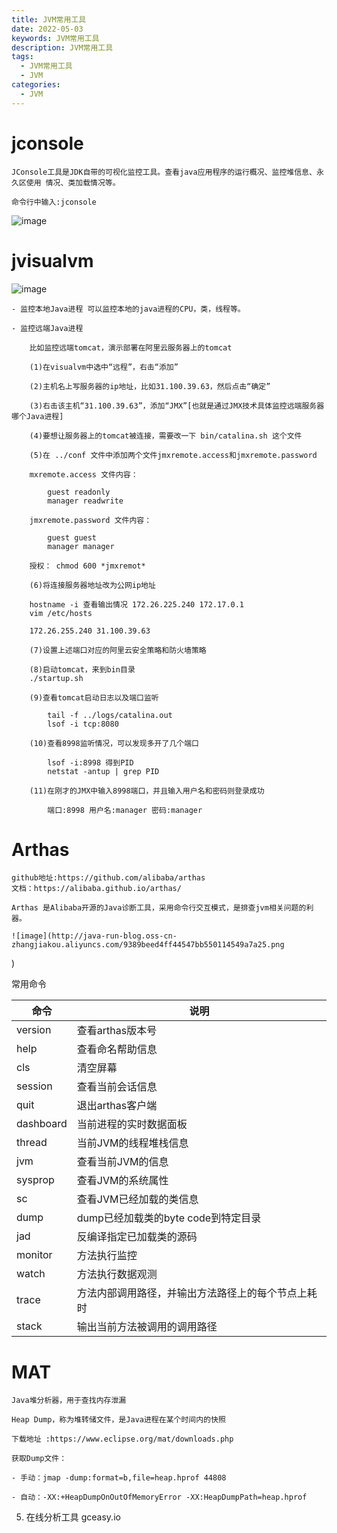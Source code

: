 ```yaml
---
title: JVM常用工具
date: 2022-05-03
keywords: JVM常用工具
description: JVM常用工具
tags:
  - JVM常用工具
  - JVM
categories:
  - JVM
---
```


# jconsole

    JConsole工具是JDK自带的可视化监控工具。查看java应用程序的运行概况、监控堆信息、永久区使用 情况、类加载情况等。

    命令行中输入:jconsole

![image](http://java-run-blog.oss-cn-zhangjiakou.aliyuncs.com/3b6a1d2fce9a4efe9bc56d5f4d5ecc75.png)

# jvisualvm

![image](http://java-run-blog.oss-cn-zhangjiakou.aliyuncs.com/7831d41ed5154237b0110172ba5aad83.png)

    - 监控本地Java进程 可以监控本地的java进程的CPU，类，线程等。

    - 监控远端Java进程

        比如监控远端tomcat，演示部署在阿里云服务器上的tomcat

        (1)在visualvm中选中“远程”，右击“添加” 

        (2)主机名上写服务器的ip地址，比如31.100.39.63，然后点击“确定”

        (3)右击该主机“31.100.39.63”，添加“JMX”[也就是通过JMX技术具体监控远端服务器哪个Java进程]

        (4)要想让服务器上的tomcat被连接，需要改一下 bin/catalina.sh 这个文件

        (5)在 ../conf 文件中添加两个文件jmxremote.access和jmxremote.password

        mxremote.access 文件内容：

            guest readonly
            manager readwrite

        jmxremote.password 文件内容：

            guest guest
            manager manager

        授权： chmod 600 *jmxremot*

        (6)将连接服务器地址改为公网ip地址

        hostname -i 查看输出情况 172.26.225.240 172.17.0.1
        vim /etc/hosts

        172.26.255.240 31.100.39.63

        (7)设置上述端口对应的阿里云安全策略和防火墙策略

        (8)启动tomcat，来到bin目录
        ./startup.sh

        (9)查看tomcat启动日志以及端口监听

            tail -f ../logs/catalina.out 
            lsof -i tcp:8080

        (10)查看8998监听情况，可以发现多开了几个端口

            lsof -i:8998 得到PID
            netstat -antup | grep PID

        (11)在刚才的JMX中输入8998端口，并且输入用户名和密码则登录成功
        
            端口:8998 用户名:manager 密码:manager


# Arthas

    github地址:https://github.com/alibaba/arthas
    文档：https://alibaba.github.io/arthas/

    Arthas 是Alibaba开源的Java诊断工具，采用命令行交互模式，是排查jvm相关问题的利器。

    ![image](http://java-run-blog.oss-cn-zhangjiakou.aliyuncs.com/9389beed4ff44547bb550114549a7a25.png
)

常用命令
    
|命令|说明|
|---|---|
|version|查看arthas版本号|
|help|查看命名帮助信息| 
|cls|清空屏幕|
|session|查看当前会话信息|
|quit|退出arthas客户端|
|dashboard|当前进程的实时数据面板| 
|thread|当前JVM的线程堆栈信息|
|jvm|查看当前JVM的信息 |
|sysprop|查看JVM的系统属性|
|sc|查看JVM已经加载的类信息|
|dump|dump已经加载类的byte code到特定目录|
|jad|反编译指定已加载类的源码|
|monitor|方法执行监控|
|watch|方法执行数据观测|
|trace|方法内部调用路径，并输出方法路径上的每个节点上耗时|
|stack|输出当前方法被调用的调用路径|


# MAT

    Java堆分析器，用于查找内存泄漏

    Heap Dump，称为堆转储文件，是Java进程在某个时间内的快照

    下载地址 :https://www.eclipse.org/mat/downloads.php

    获取Dump文件：

    - 手动：jmap -dump:format=b,file=heap.hprof 44808	

    - 自动：-XX:+HeapDumpOnOutOfMemoryError -XX:HeapDumpPath=heap.hprof

5. 在线分析工具 gceasy.io
